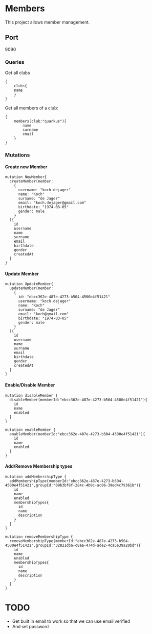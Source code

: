 # Members

This project allows member management.

## Port

9090

### Queries

Get all clubs

```
{
    clubs{
  	name
    }
}
```

Get all members of a club:

```
{
    members(club:"quarkus"){
        name
        surname
        email
    }
}
```


### Mutations

#### Create new Member
```
mutation NewMember{
  createMember(member:
    {
      username: "koch.dejager"
      name: "Koch"
      surname: "de Jager"
      email: "koch.dejager@gmail.com"
      birthdate: "1974-03-05"
      gender: male
    }
  ){
    id
    username
    name
    surname
    email
    birthdate
    gender
    createdAt    
  }
}
```

#### Update Member

```
mutation UpdateMember{
  updateMember(member:
    {
      id: "ebcc362e-487e-4273-b504-4500e4f51421"
      username: "koch.dejager"
      name: "Koch"
      surname: "de Jager"
      email: "koch@gmail.com"
      birthdate: "1974-03-05"
      gender: male
    }
  ){
    id
    username
    name
    surname
    email
    birthdate
    gender
    createdAt    
  }
}
```

#### Enable/Disable Member

```
mutation disableMember {
  disableMember(memberId:"ebcc362e-487e-4273-b504-4500e4f51421"){
    id
    name
    enabled
  }
}

mutation enableMember {
  enableMember(memberId:"ebcc362e-487e-4273-b504-4500e4f51421"){
    id
    name
    enabled
  }
}
```

#### Add/Remove Membership types

```
mutation addMembershipType {
  addMembershipType(memberId:"ebcc362e-487e-4273-b504-4500e4f51421",groupId:"09b3bf8f-284c-4b9c-ac06-39ed4c79361b"){
    id
    name
    enabled
    membershipTypes{
      id
      name
      description
    }
  }
}

mutation removeMembershipType {
  removeMembershipType(memberId:"ebcc362e-487e-4273-b504-4500e4f51421",groupId:"32821dba-c8aa-474d-ade2-4ca5e39a20bd"){
    id
    name
    enabled
    membershipTypes{
      id
      name
      description
    }
  }
}
```

# TODO

- Get built in email to work so that we can use email verified
- And set password
